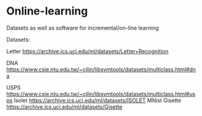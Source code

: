 # Online-learning
Datasets as well as software for incremental/on-line learning

Datasets:

Letter  https://archive.ics.uci.edu/ml/datasets/Letter+Recognition

DNA     https://www.csie.ntu.edu.tw/~cjlin/libsvmtools/datasets/multiclass.html#dna

USPS    https://www.csie.ntu.edu.tw/~cjlin/libsvmtools/datasets/multiclass.html#usps
Isolet  https://archive.ics.uci.edu/ml/datasets/ISOLET
MNist
Gisette https://archive.ics.uci.edu/ml/datasets/Gisette
